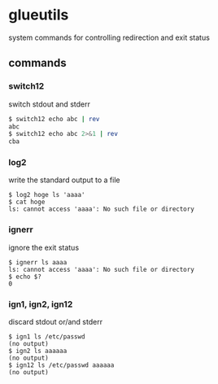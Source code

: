 # glueutils

system commands for controlling redirection and exit status


## commands

### switch12

switch stdout and stderr

```bash
$ switch12 echo abc | rev
abc
$ switch12 echo abc 2>&1 | rev
cba
```

### log2

write the standard output to a file

```
$ log2 hoge ls 'aaaa'
$ cat hoge
ls: cannot access 'aaaa': No such file or directory
```

### ignerr

ignore the exit status

```
$ ignerr ls aaaa
ls: cannot access 'aaaa': No such file or directory
$ echo $?
0
```

### ign1, ign2, ign12

discard stdout or/and stderr

```
$ ign1 ls /etc/passwd
(no output)
$ ign2 ls aaaaaa
(no output)
$ ign12 ls /etc/passwd aaaaaa
(no output)
```

